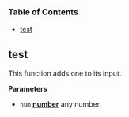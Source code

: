 <!-- Generated by documentation.js. Update this documentation by updating the source code. -->

### Table of Contents

-   [test](#test)

## test

This function adds one to its input.

**Parameters**

-   `num` **[number](https://developer.mozilla.org/en-US/docs/Web/JavaScript/Reference/Global_Objects/Number)** any number
